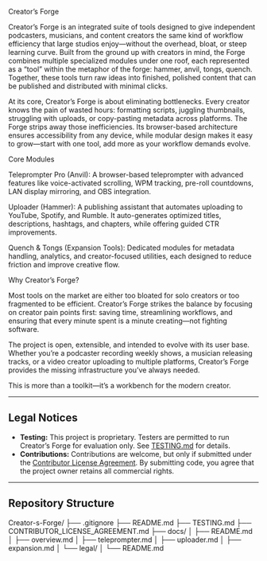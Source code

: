 Creator’s Forge

Creator’s Forge is an integrated suite of tools designed to give independent podcasters, musicians, and content creators the same kind of workflow efficiency that large studios enjoy—without the overhead, bloat, or steep learning curve. Built from the ground up with creators in mind, the Forge combines multiple specialized modules under one roof, each represented as a “tool” within the metaphor of the forge: hammer, anvil, tongs, quench. Together, these tools turn raw ideas into finished, polished content that can be published and distributed with minimal clicks.

At its core, Creator’s Forge is about eliminating bottlenecks. Every creator knows the pain of wasted hours: formatting scripts, juggling thumbnails, struggling with uploads, or copy-pasting metadata across platforms. The Forge strips away those inefficiencies. Its browser-based architecture ensures accessibility from any device, while modular design makes it easy to grow—start with one tool, add more as your workflow demands evolve.

Core Modules

Teleprompter Pro (Anvil): A browser-based teleprompter with advanced features like voice-activated scrolling, WPM tracking, pre-roll countdowns, LAN display mirroring, and OBS integration.

Uploader (Hammer): A publishing assistant that automates uploading to YouTube, Spotify, and Rumble. It auto-generates optimized titles, descriptions, hashtags, and chapters, while offering guided CTR improvements.

Quench & Tongs (Expansion Tools): Dedicated modules for metadata handling, analytics, and creator-focused utilities, each designed to reduce friction and improve creative flow.

Why Creator’s Forge?

Most tools on the market are either too bloated for solo creators or too fragmented to be efficient. Creator’s Forge strikes the balance by focusing on creator pain points first: saving time, streamlining workflows, and ensuring that every minute spent is a minute creating—not fighting software.

The project is open, extensible, and intended to evolve with its user base. Whether you’re a podcaster recording weekly shows, a musician releasing tracks, or a video creator uploading to multiple platforms, Creator’s Forge provides the missing infrastructure you’ve always needed.

This is more than a toolkit—it’s a workbench for the modern creator.

---

## Legal Notices

- **Testing:** This project is proprietary. Testers are permitted to run Creator’s Forge for evaluation only. See [TESTING.md](TESTING.md) for details.  
- **Contributions:** Contributions are welcome, but only if submitted under the [Contributor License Agreement](CONTRIBUTOR_LICENSE_AGREEMENT.md). By submitting code, you agree that the project owner retains all commercial rights.

---
## Repository Structure

Creator-s-Forge/
├── .gitignore
├── README.md
├── TESTING.md
├── CONTRIBUTOR_LICENSE_AGREEMENT.md
├── docs/
│ ├── README.md
│ ├── overview.md
│ ├── teleprompter.md
│ ├── uploader.md
│ ├── expansion.md
│ └── legal/
│ └── README.md


